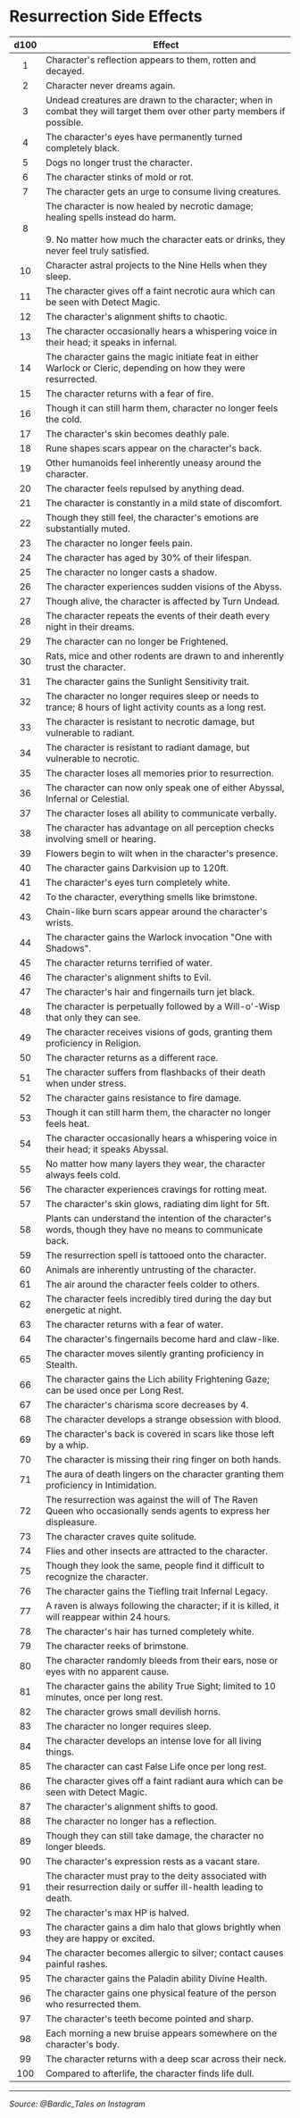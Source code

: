 # Resurrection Side Effects

| d100 | Effect                                                                                                                                                                      |
|:----:| --------------------------------------------------------------------------------------------------------------------------------------------------------------------------- |
|  1   | Character's reflection appears to them, rotten and decayed.                                                                                                                 |
|  2   | Character never dreams again.                                                                                                                                               |
|  3   | Undead creatures are drawn to the character; when in combat they will target them over other party members if possible.                                                     |
|  4   | The character's eyes have permanently turned completely black.                                                                                                              |
|  5   | Dogs no longer trust the character.                                                                                                                                         |
|  6   | The character stinks of mold or rot.                                                                                                                                        |
|  7   | The character gets an urge to consume living creatures.                                                                                                                     |
|  8   | The character is now healed by necrotic damage; healing spells instead do harm.<br><br>9. No matter how much the character eats or drinks, they never feel truly satisfied. |
|  10  | Character astral projects to the Nine Hells when they sleep.                                                                                                                |
|  11  | The character gives off a faint necrotic aura which can be seen with Detect Magic.                                                                                          |
|  12  | The character's alignment shifts to chaotic.                                                                                                                                |
|  13  | The character occasionally hears a whispering voice in their head; it speaks in infernal.                                                                                   |
|  14  | The character gains the magic initiate feat in either Warlock or Cleric, depending on how they were resurrected.                                                            |
|  15  | The character returns with a fear of fire.                                                                                                                                  |
|  16  | Though it can still harm them, character no longer feels the cold.                                                                                                          |
|  17  | The character's skin becomes deathly pale.                                                                                                                                  |
|  18  | Rune shapes scars appear on the character's back.                                                                                                                           |
|  19  | Other humanoids feel inherently uneasy around the character.                                                                                                                |
|  20  | The character feels repulsed by anything dead.                                                                                                                              |
|  21  | The character is constantly in a mild state of discomfort.                                                                                                                  |
|  22  | Though they still feel, the character's emotions are substantially muted.                                                                                                   |
|  23  | The character no longer feels pain.                                                                                                                                         |
|  24  | The character has aged by 30% of their lifespan.                                                                                                                            |
|  25  | The character no longer casts a shadow.                                                                                                                                     |
|  26  | The character experiences sudden visions of the Abyss.                                                                                                                      |
|  27  | Though alive, the character is affected by Turn Undead.                                                                                                                     |
|  28  | The character repeats the events of their death every night in their dreams.                                                                                                |
|  29  | The character can no longer be Frightened.                                                                                                                                  |
|  30  | Rats, mice and other rodents are drawn to and inherently trust the character.                                                                                               |
|  31  | The character gains the Sunlight Sensitivity trait.                                                                                                                         |
|  32  | The character no longer requires sleep or needs to trance; 8 hours of light activity counts as a long rest.                                                                 |
|  33  | The character is resistant to necrotic damage, but vulnerable to radiant.                                                                                                   |
|  34  | The character is resistant to radiant damage, but vulnerable to necrotic.                                                                                                   |
|  35  | The character loses all memories prior to resurrection.                                                                                                                     |
|  36  | The character can now only speak one of either Abyssal, Infernal or Celestial.                                                                                              |
|  37  | The character loses all ability to communicate verbally.                                                                                                                    |
|  38  | The character has advantage on all perception checks involving smell or hearing.                                                                                            |
|  39  | Flowers begin to wilt when in the character's presence.                                                                                                                     |
|  40  | The character gains Darkvision up to 120ft.                                                                                                                                 |
|  41  | The character's eyes turn completely white.                                                                                                                                 |
|  42  | To the character, everything smells like brimstone.                                                                                                                         |
|  43  | Chain-like burn scars appear around the character's wrists.                                                                                                                 |
|  44  | The character gains the Warlock invocation "One with Shadows".                                                                                                              |
|  45  | The character returns terrified of water.                                                                                                                                   |
|  46  | The character's alignment shifts to Evil.                                                                                                                                   |
|  47  | The character's hair and fingernails turn jet black.                                                                                                                        |
|  48  | The character is perpetually followed by a Will-o'-Wisp that only they can see.                                                                                             |
|  49  | The character receives visions of gods, granting them proficiency in Religion.                                                                                              |
|  50  | The character returns as a different race.                                                                                                                                  |
|  51  | The character suffers from flashbacks of their death when under stress.                                                                                                     |
|  52  | The character gains resistance to fire damage.                                                                                                                              |
|  53  | Though it can still harm them, the character no longer feels heat.                                                                                                          |
|  54  | The character occasionally hears a whispering voice in their head; it speaks Abyssal.                                                                                       |
|  55  | No matter how many layers they wear, the character always feels cold.                                                                                                       |
|  56  | The character experiences cravings for rotting meat.                                                                                                                        |
|  57  | The character's skin glows, radiating dim light for 5ft.                                                                                                                    |
|  58  | Plants can understand the intention of the character's words, though they have no means to communicate back.                                                                |
|  59  | The resurrection spell is tattooed onto the character.                                                                                                                      |
|  60  | Animals are inherently untrusting of the character.                                                                                                                         |
|  61  | The air around the character feels colder to others.                                                                                                                        |
|  62  | The character feels incredibly tired during the day but energetic at night.                                                                                                 |
|  63  | The character returns with a fear of water.                                                                                                                                 |
|  64  | The character's fingernails become hard and claw-like.                                                                                                                      |
|  65  | The character moves silently granting proficiency in Stealth.                                                                                                               |
|  66  | The character gains the Lich ability Frightening Gaze; can be used once per Long Rest.                                                                                      |
|  67  | The character's charisma score decreases by 4.                                                                                                                              |
|  68  | The character develops a strange obsession with blood.                                                                                                                      |
|  69  | The character's back is covered in scars like those left by a whip.                                                                                                         |
|  70  | The character is missing their ring finger on both hands.                                                                                                                   |
|  71  | The aura of death lingers on the character granting them proficiency in Intimidation.                                                                                       |
|  72  | The resurrection was against the will of The Raven Queen who occasionally sends agents to express her displeasure.                                                          |
|  73  | The character craves quite solitude.                                                                                                                                        |
|  74  | Flies and other insects are attracted to the character.                                                                                                                     |
|  75  | Though they look the same, people find it difficult to recognize the character.                                                                                             |
|  76  | The character gains the Tiefling trait Infernal Legacy.                                                                                                                     |
|  77  | A raven is always following the character; if it is killed, it will reappear within 24 hours.                                                                               |
|  78  | The character's hair has turned completely white.                                                                                                                           |
|  79  | The character reeks of brimstone.                                                                                                                                           |
|  80  | The character randomly bleeds from their ears, nose or eyes with no apparent cause.                                                                                         |
|  81  | The character gains the ability True Sight; limited to 10 minutes, once per long rest.                                                                                      |
|  82  | The character grows small devilish horns.                                                                                                                                   |
|  83  | The character no longer requires sleep.                                                                                                                                     |
|  84  | The character develops an intense love for all living things.                                                                                                               |
|  85  | The character can cast False Life once per long rest.                                                                                                                       |
|  86  | The character gives off a faint radiant aura which can be seen with Detect Magic.                                                                                           |
|  87  | The character's alignment shifts to good.                                                                                                                                   |
|  88  | The character no longer has a reflection.                                                                                                                                   |
|  89  | Though they can still take damage, the character no longer bleeds.                                                                                                          |
|  90  | The character's expression rests as a vacant stare.                                                                                                                         |
|  91  | The character must pray to the deity associated with their resurrection daily or suffer ill-health leading to death.                                                        |
|  92  | The character's max HP is halved.                                                                                                                                           |
|  93  | The character gains a dim halo that glows brightly when they are happy or excited.                                                                                          |
|  94  | The character becomes allergic to silver; contact causes painful rashes.                                                                                                    |
|  95  | The character gains the Paladin ability Divine Health.                                                                                                                      |
|  96  | The character gains one physical feature of the person who resurrected them.                                                                                                |
|  97  | The character's teeth become pointed and sharp.                                                                                                                             |
|  98  | Each morning a new bruise appears somewhere on the character's body.                                                                                                        |
|  99  | The character returns with a deep scar across their neck.                                                                                                                   |
| 100  | Compared to afterlife, the character finds life dull.                                                                                                                       |

---

*Source: @Bardic_Tales on Instagram*